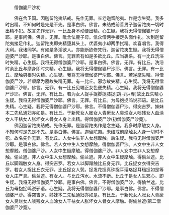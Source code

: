 <!-- { "loadSidebar": true } -->

　　僧伽婆尸沙初

　　佛在舍卫国。因迦留陀夷结戒。先作无罪。长老迦留陀夷。作是念生疑。我多时出精。不知何时是先是不先。是事白佛。佛言。未结戒前善男子迦留陀夷一切时出精不犯。故言先作无罪。一比丘身不动便出精。心生疑。我将无得僧伽婆尸沙耶。是事问佛。佛言。无罪。毗舍佉鹿子母。信众僧两手接足头面作礼。次到迦留陀夷接足作礼。迦留陀夷即失精堕其头上。优婆夷小却两手拭精。欢喜唱言。我得大利。我诸同学。有如是多淫欲人。亦能断欲修梵行。迦留陀夷生疑。我将无得僧迦婆尸沙耶。是事白佛。佛言。无罪若有如是多欲比丘。应当裹系。有一比丘洗浴时失精。心生疑。我将无得僧伽婆尸沙耶。是事白佛。佛言。无罪。有比丘。洗浴时余比丘与摩身即时失精。心生疑。我将无得僧伽婆尸沙耶。佛言。无罪。有一比丘。摩触男根时失精。心生疑。我将无得僧伽婆尸沙耶。佛言。若逆摩失精。得僧伽婆尸沙。若顺摩为覆故失精无罪。有一比丘。邪念故失精。心生疑。我将无得僧伽婆尸沙耶。佛言。无罪。有一比丘见端正女色便失精。心生疑。我将无得僧伽婆尸沙耶。佛言。无罪。有比丘。若为女人捉手捉脚捉膝捉[跳-兆+專]故比丘失精心生疑。我将无得僧伽婆尸沙耶。佛言。无罪。有比丘。为母抱捉呜说邪语。是比丘失精。心生疑。我将无得僧伽婆尸沙耶。佛言。不得僧伽婆尸沙。得突吉罗。姊妹本二先私通妇亦如是。有比丘。于新死女人胀女人青瘀女人臭烂女人啖残女人血涂女人干枯女人胀坏女人骨女人身上出精。得僧伽婆尸沙(初僧伽婆尸沙竟)。
　　佛因迦留陀夷结戒。先作无罪。是迦留陀夷作是念生疑。我多时摩触女人身。不知何时是先是不先。是事白佛。佛言。迦留陀夷。未结戒前摩触女人身一切时不犯。故名先作无罪。有比丘。人女中生非人女想摩触。后生疑。我将无得僧伽婆尸沙耶。是事白佛。佛言。若人女中生人女想摩触。得僧伽婆尸沙。人女中生非人女想摩触。僧伽婆尸沙。人女中生疑摩触。得僧伽婆尸沙。非人女中生非人女想摩触。偷兰遮。非人女中生人女想摩触。偷兰遮。非人女中生疑摩触。得偷兰遮。比丘以脚蹋触女人身。得突吉罗。若女人以脚蹋触比丘身无罪。比丘捉女衣得突吉罗。若女人捉比丘衣无罪。比丘捉女人鬓。捉发花捉真珠捉耳璎珞捉耳珰捉如是等女人庄严具。偷兰遮。有女人。与比丘泻水。水流不断。比丘于是女人生邪心。即生疑。我将无得僧伽婆尸沙耶。是事白佛。佛言。不得僧伽婆尸沙。得偷兰遮。比丘为母抱捉鸣说邪语。心生疑。我将无得僧伽婆尸沙耶。是事白佛。佛言。不得僧伽婆尸沙。得突吉罗。姊妹本二先私通妇亦如是。有比丘。于新死女人胀女人青瘀女人臭烂女人啖残女人血涂女人干枯女人胀坏女人骨女人摩触。得偷兰遮(第二僧伽婆尸沙竟)。
